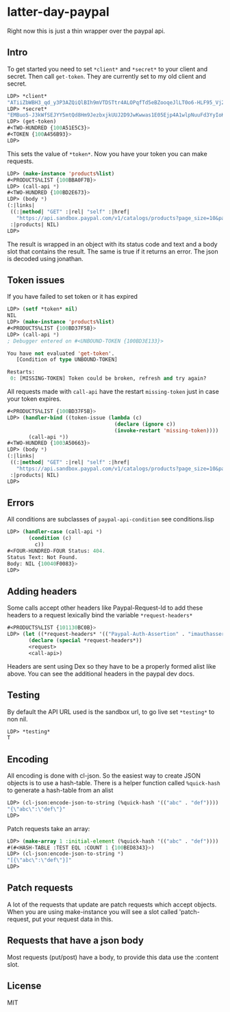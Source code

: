 # latter-day-paypal
Right now this is just a thin wrapper over the paypal api.

## Intro

To get started you need to set `*client*` and `*secret*` to your client and secret. 
Then call `get-token`. They are currently set to my old client and secret.

```lisp
LDP> *client*
"ATiiZbWBH3_qd_y3P3AZQiQlBIh9mVTDSTtr4ALOPqfTd5eBZooqeJlLT0o6-HLF95_Vj2GADaIhp5Ee"
LDP> *secret*
"EMBuo5-J3kWfSEJYY5mtQd8Hm9JezbxjkUUJ2D9JwKwwas1E05Ejp4A1wlpNuuFd3YyIoKZrSxjs9OUb"
LDP> (get-token)
#<TWO-HUNDRED {100A51E5C3}>
#<TOKEN {100A456B93}>
LDP> 
```
This sets the value of `*token*`. 
Now you have your token you can make requests. 
```lisp
LDP> (make-instance 'products%list)
#<PRODUCTS%LIST {100BBA0F7B}>
LDP> (call-api *)
#<TWO-HUNDRED {100BD2E673}>
LDP> (body *)
(:|links|
 ((:|method| "GET" :|rel| "self" :|href|
   "https://api.sandbox.paypal.com/v1/catalogs/products?page_size=10&page=1"))
 :|products| NIL)
LDP> 
```
The result is wrapped in an object with its status code and text and a body slot that 
contains the result. The same is true if it returns an error.
The json is decoded using jonathan.

## Token issues
If you have failed to set token or it has expired
```lisp
LDP> (setf *token* nil)
NIL
LDP> (make-instance 'products%list)
#<PRODUCTS%LIST {100BD37F5B}>
LDP> (call-api *)
; Debugger entered on #<UNBOUND-TOKEN {100BD3E133}>

You have not evaluated 'get-token'.
   [Condition of type UNBOUND-TOKEN]

Restarts:
 0: [MISSING-TOKEN] Token could be broken, refresh and try again?
```
All requests made with `call-api` have the restart `missing-token` just in case your token expires. 

```lisp
#<PRODUCTS%LIST {100BD37F5B}>
LDP> (handler-bind ((token-issue (lambda (c)
                                   (declare (ignore c))
                                   (invoke-restart 'missing-token))))
       (call-api *))
#<TWO-HUNDRED {1003A50663}>
LDP> (body *)
(:|links|
 ((:|method| "GET" :|rel| "self" :|href|
   "https://api.sandbox.paypal.com/v1/catalogs/products?page_size=10&page=1"))
 :|products| NIL)
LDP> 
```

## Errors
All conditions are subclasses of `paypal-api-condition` see conditions.lisp
```lisp
LDP> (handler-case (call-api *)
       (condition (c)
         c))
#<FOUR-HUNDRED-FOUR Status: 404.
Status Text: Not Found.
Body: NIL {10040F0083}>
LDP> 
```

## Adding headers

Some calls accept other headers like Paypal-Request-Id to add these headers to a request lexically bind the variable `*request-headers*`

```lisp
#<PRODUCTS%LIST {101130BC0B}>
LDP> (let ((*request-headers* '(("Paypal-Auth-Assertion" . "imauthassertion"))))
       (declare (special *request-headers*))
       <request> 
       <call-api>)
```
Headers are sent using Dex so they have to be a properly formed alist like above.
You can see the additional headers in the paypal dev docs.

## Testing 
By default the API URL used is the sandbox url, to go live set `*testing*` to non nil.
```lisp
LDP> *testing*
T
```

## Encoding

All encoding is done with cl-json. So the easiest way to create JSON objects is to use 
a hash-table. There is a helper function called `%quick-hash` to generate a hash-table from an alist
```lisp
LDP> (cl-json:encode-json-to-string (%quick-hash '(("abc" . "def"))))
"{\"abc\":\"def\"}"
LDP> 
```
Patch requests take an array:

```lisp
LDP> (make-array 1 :initial-element (%quick-hash '(("abc" . "def"))))
#(#<HASH-TABLE :TEST EQL :COUNT 1 {100BED8343}>)
LDP> (cl-json:encode-json-to-string *)
"[{\"abc\":\"def\"}]"
LDP> 
```

## Patch requests

A lot of the requests that update are patch requests which accept objects. When you are using make-instance you will see a slot called 'patch-request, put your request data in this.

## Requests that have a json body

Most requests (put/post) have a body, to provide this data use the :content slot. 


## License

MIT

